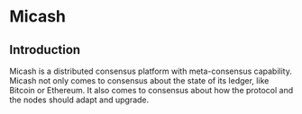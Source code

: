 # Micash

## Introduction

Micash is a distributed consensus platform with meta-consensus
capability. Micash not only comes to consensus about the state of its ledger,
like Bitcoin or Ethereum. It also comes to consensus about how the
protocol and the nodes should adapt and upgrade. 
